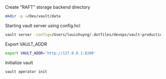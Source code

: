 Create "RAFT" storage backend directory
``` bash
mkdir -p ~/Dev/vault/data
```

Starting vault server using config.hcl 
```bash
vault server -config=/Users/louishuyng/.dotfiles/devops/vault-production-in-local/config.hcl
```

Export VAULT_ADDR
```bash
export VAULT_ADDR='http://127.0.0.1:8200'
```

Initialize vault
```bash
vault operator init
```
